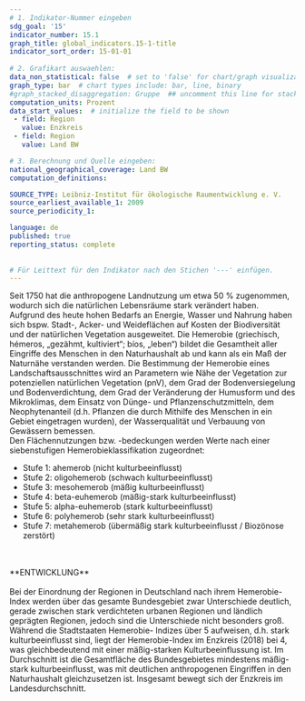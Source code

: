 ```yaml
---
# 1. Indikator-Nummer eingeben 
sdg_goal: '15'
indicator_number: 15.1
graph_title: global_indicators.15-1-title
indicator_sort_order: 15-01-01
 
# 2. Grafikart auswaehlen: 
data_non_statistical: false  # set to 'false' for chart/graph visualization 
graph_type: bar  # chart types include: bar, line, binary 
#graph_stacked_disaggregation: Gruppe  ## uncomment this line for stacked bars. eplace 'Geschlecht' with the field of aggregation. 
computation_units: Prozent 
data_start_values:  # initialize the field to be shown  
 - field: Region 
   value: Enzkreis
 - field: Region 
   value: Land BW

# 3. Berechnung und Quelle eingeben: 
national_geographical_coverage: Land BW
computation_definitions: 

SOURCE_TYPE: Leibniz-Institut für ökologische Raumentwicklung e. V.
source_earliest_available_1: 2009
source_periodicity_1: 

language: de   
published: true 
reporting_status: complete
 
 
# Für Leittext für den Indikator nach den Stichen '---' einfügen. 
---
```

Seit 1750 hat die anthropogene Landnutzung um etwa 50 % zugenommen, wodurch sich die natürlichen Lebensräume stark verändert haben. Aufgrund des heute hohen Bedarfs an Energie, Wasser und Nahrung haben sich bspw. Stadt-, Acker- und Weideflächen auf Kosten der Biodiversität und der natürlichen Vegetation ausgeweitet. Die Hemerobie (griechisch, hémeros, „gezähmt, kultiviert“; bíos, „leben“) bildet die Gesamtheit aller Eingriffe des Menschen in den Naturhaushalt ab und kann als ein Maß der Naturnähe verstanden werden. Die Bestimmung der Hemerobie eines Landschaftsausschnittes wird an Parametern wie Nähe der Vegetation zur potenziellen natürlichen Vegetation (pnV), dem Grad der Bodenversiegelung und Bodenverdichtung, dem Grad der Veränderung der Humusform und des Mikroklimas, dem Einsatz von Dünge- und Pflanzenschutzmitteln, dem Neophytenanteil (d.h. Pflanzen die durch Mithilfe des Menschen in ein Gebiet eingetragen wurden), der Wasserqualität und Verbauung von Gewässern bemessen. <br>
Den Flächennutzungen bzw. -bedeckungen werden Werte nach einer siebenstufigen Hemerobieklassifikation zugeordnet: 
- Stufe 1: ahemerob (nicht kulturbeeinflusst)  
- Stufe 2: oligohemerob (schwach kulturbeeinflusst)  
- Stufe 3: mesohemerob (mäßig kulturbeeinflusst)  
- Stufe 4: beta-euhemerob (mäßig-stark kulturbeeinflusst)  
- Stufe 5: alpha-euhemerob (stark kulturbeeinflusst)
- Stufe 6: polyhemerob (sehr stark kulturbeeinflusst)  
- Stufe 7: metahemerob (übermäßig stark kulturbeeinflusst / Biozönose zerstört)  
<br>
<br>
**ENTWICKLUNG** <br>
<br>
Bei der Einordnung der Regionen in Deutschland nach ihrem Hemerobie- Index werden über das gesamte Bundesgebiet zwar Unterschiede deutlich, gerade zwischen stark verdichteten urbanen Regionen und ländlich geprägten Regionen, jedoch sind die Unterschiede nicht besonders groß. Während die Stadtstaaten Hemerobie- Indizes über 5 aufweisen, d.h. stark kulturbeeinflusst sind, liegt der Hemerobie-Index im Enzkreis (2018) bei 4, was gleichbedeutend mit einer mäßig-starken Kulturbeeinflussung ist. Im Durchschnitt ist die Gesamtfläche des Bundesgebietes mindestens mäßig-stark kulturbeeinflusst, was mit deutlichen anthropogenen Eingriffen in den Naturhaushalt gleichzusetzen ist. Insgesamt bewegt sich der Enzkreis im Landesdurchschnitt.
